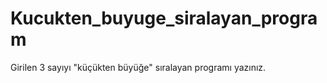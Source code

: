 # Kucukten_buyuge_siralayan_program

Girilen 3 sayıyı "küçükten büyüğe" sıralayan programı yazınız.
